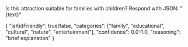 Is this attraction suitable for families with children? Respond with JSON:
"{text}"

{
  "isKidFriendly": true/false,
  "categories": ["family", "educational", "cultural", "nature", "entertainment"],
  "confidence": 0.0-1.0,
  "reasoning": "brief explanation"
}
